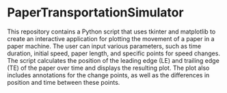 # PaperTransportationSimulator
This repository contains a Python script that uses tkinter and matplotlib to create an interactive application for plotting the movement of a paper in a paper machine. The user can input various parameters, such as time duration, initial speed, paper length, and specific points for speed changes. The script calculates the position of the leading edge (LE) and trailing edge (TE) of the paper over time and displays the resulting plot. The plot also includes annotations for the change points, as well as the differences in position and time between these points.
